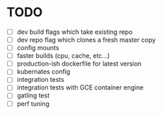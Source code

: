 # TODO

- [ ] dev build flags which take existing repo
- [ ] dev repo flag which clones a fresh master copy
- [ ] config mounts
- [ ] faster builds (cpu, cache, etc...)
- [ ] production-ish dockerfile for latest version
- [ ] kubernates config
- [ ] integration tests
- [ ] integration tests with GCE container engine
- [ ] gatling test
- [ ] perf tuning
